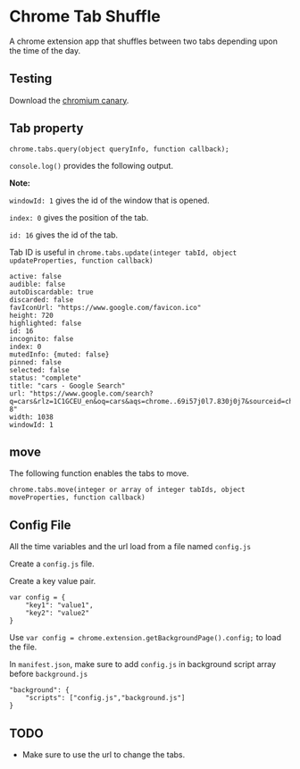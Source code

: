# Chrome Tab Shuffle

A chrome extension app that shuffles between two tabs depending upon the time of the day.

## Testing

Download the [chromium canary](https://www.google.com/intl/en/chrome/canary/).

## Tab property

`chrome.tabs.query(object queryInfo, function callback);`

`console.log()` provides the following output.

**Note:**

`windowId: 1` gives the id of the window that is opened.

`index: 0` gives the position of the tab.

`id: 16` gives the id of the tab.

Tab ID is useful in `chrome.tabs.update(integer tabId, object updateProperties, function callback)`


```
active: false
audible: false
autoDiscardable: true
discarded: false
favIconUrl: "https://www.google.com/favicon.ico"
height: 720
highlighted: false
id: 16
incognito: false
index: 0
mutedInfo: {muted: false}
pinned: false
selected: false
status: "complete"
title: "cars - Google Search"
url: "https://www.google.com/search?q=cars&rlz=1C1GCEU_en&oq=cars&aqs=chrome..69i57j0l7.830j0j7&sourceid=chrome&ie=UTF-8"
width: 1038
windowId: 1
```

## move

The following function enables the tabs to move.

`chrome.tabs.move(integer or array of integer tabIds, object moveProperties, function callback)`

## Config File

All the time variables and the url load from a file named `config.js`

Create a `config.js` file.

Create a key value pair.

```
var config = {
    "key1": "value1",
    "key2": "value2"
}
```

Use `var config = chrome.extension.getBackgroundPage().config;` to load the file.

In `manifest.json`, make sure to add `config.js` in background script array before `background.js`

```
"background": {
    "scripts": ["config.js","background.js"]
}
```

## TODO

* Make sure to use the url to change the tabs.
